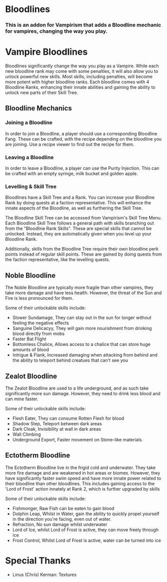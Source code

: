 # Bloodlines
### This is an addon for Vampirism that adds a Bloodline mechanic for vampires, changing the way you play. 

# Vampire Bloodlines
Bloodlines significantly change the way you play as a Vampire. While each new bloodline rank may come with some penalties, it will also allow you to unlock powerful new skills. Most skills, including penalties, will become more potent with higher bloodline ranks.
Each bloodline comes with 4 Bloodline Ranks, enhancing their innate abilities and gaining the ability to unlock new parts of their Skill Tree.

## Bloodline Mechanics

### Joining a Bloodline

In order to join a Bloodline, a player should use a corresponding Bloodline Fang. These can be crafted, with the recipe depending on the bloodline you are joining. Use a recipe viewer to find out the recipe for them.

### Leaving a Bloodline

In order to leave a Bloodline, a player can use the Purity Injection. This can be crafted with an empty syringe, milk bucket and golden apple.

### Levelling & Skill Tree

Bloodlines have a Skill Tree and a Rank. You can increase your Bloodline Rank by doing quests at a faction representative. This will enhance the innate aspects of the Bloodline, as well as furthering the Skill Tree.

The Bloodline Skill Tree can be accessed from Vampirism's Skill Tree Menu. Each Bloodline Skill Tree follows a general path with skills branching out from the "Bloodline Rank Skills". These are special skills that cannot be unlocked. Instead,
they are automatically given when you level up your Bloodline Rank.

Additionally, skills from the Bloodline Tree require their own bloodline perk points instead of regular skill points. These are gained by doing quests from the faction representative, like the levelling quests.


## Noble Bloodline

The Noble Bloodline are typically more fragile than other vampires, they take more damage and have less health. However, the threat of the Sun and Fire is less pronounced for them.

Some of their unlockable skills include:

- Slower Sundamage, They can stay out in the sun for longer without feeling the negative effects
- Sanguine Delicacyy, They will gain more nourishment from drinking blood directly from mobs
- Faster Bat Flight
- Bottomless Chalice, Allows access to a chalice that can store huge amounts of blood
- Intrigue & Flank, Increased damaging when attacking from behind and the ability to teleport behind creatues that can't see you


## Zealot Bloodline

The Zealot Bloodline are used to a life underground, and as such take significantly more sun damage. However, they need to drink less blood and can mine faster.

Some of their unlockable skills include:

- Flesh Eater, They can consume Rotten Flesh for blood
- Shadow Step, Teleport between dark areas
- Dark Cloak, Invisibility at wall in dark areas
- Wall Climbing
- Underground Export, Faster movement on Stone-like materials.

## Ectotherm Bloodline

The Ectotherm Bloodline live in the frigid cold and underwater. They take more fire damage and are weakened in hot areas or biomes. However, they have significantly faster swim speed and have more innate power related to their bloodline than other bloodlines.
This includes gaining access to the 'Lord of Frost' action innately at Rank 2, which is further upgraded by skills

Some of their unlockable skills include:
- Fishmonger, Raw Fish can be eaten to gain blood
- Dolphin Leap, Whilst in Water, gain the ability to quickly propel yourself in the direction you're facing, even out of water.
- Refraction, No sun damage whilst underwater
- Lord of Ice, whilst Lord of Frost is active, they can move freely through ice
- Frost Control, Whilst Lord of Frost is active, water can be turned into ice




# Special Thanks
- Linus (Chris) Kerman: Textures
